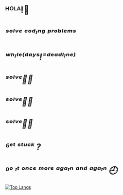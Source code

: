 
# ᴴᴼᴸᴬ!👋

 
# *_ˢᵒˡᵛᵉ ᶜᵒᵈᶦⁿᵍ ᵖʳᵒᵇˡᵉᵐˢ_*
# *_ʷʰᶦˡᵉ⁽ᵈᵃʸˢ!⁼ᵈᵉᵃᵈˡᶦⁿᵉ_⁾*


 # *_ˢᵒˡᵛᵉ👩‍💻_* 
# *_ˢᵒˡᵛᵉ👩‍💻_*
# *_ˢᵒˡᵛᵉ👩‍💻_*


# *_ᴳᵉᵗ ˢᵗᵘᶜᵏ ?_*
# *_ᴰᵒ ᶦᵗ ᵒⁿᶜᵉ ᵐᵒʳᵉ ᵃᵍᵃᶦⁿ ᵃⁿᵈ ᵃᵍᵃᶦⁿ 🕘_*
 

[![Top Langs](https://github-readme-stats.vercel.app/api/top-langs/?username=rimolch&layout=compact)](https://github.com/rimolch/github-readme-stats)



